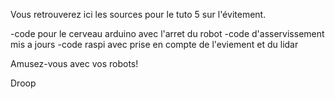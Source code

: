 Vous retrouverez ici les sources pour le tuto 5 sur l'évitement.

-code pour le cerveau arduino avec l'arret du robot
-code d'asservissement mis a jours
-code raspi avec prise en compte de l'eviement et du lidar

Amusez-vous avec vos robots!

Droop
